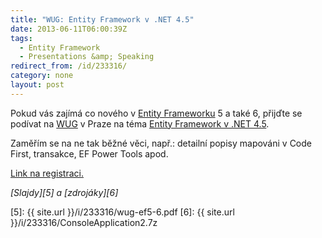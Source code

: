 ```yaml
---
title: "WUG: Entity Framework v .NET 4.5"
date: 2013-06-11T06:00:39Z
tags:
  - Entity Framework
  - Presentations &amp; Speaking
redirect_from: /id/233316/
category: none
layout: post
---
```

Pokud vás zajímá co nového v [Entity Frameworku][1] 5 a také 6, přijďte se podívat na [WUG][2] v Praze na téma [Entity Framework v .NET 4.5][3].

<!-- excerpt -->

Zaměřím se na ne tak běžné věci, např.: detailní popisy mapováni v Code First, transakce, EF Power Tools apod.

[Link na registraci.][4]

_[Slajdy][5] a [zdrojáky][6]_

[1]: http://msdn.com/ef
[2]: http://www.wug.cz
[3]: http://wug.cz/praha/akce/591-Entity-Framework-v-NET-4-5
[4]: http://wug.cz/praha/akce/591-Entity-Framework-v-NET-4-5
[5]: {{ site.url }}/i/233316/wug-ef5-6.pdf
[6]: {{ site.url }}/i/233316/ConsoleApplication2.7z
